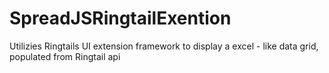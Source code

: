 # SpreadJSRingtailExention
Utilizies Ringtails UI extension framework to display a excel - like data grid, populated from Ringtail api
